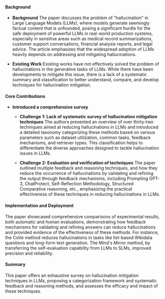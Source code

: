 #### Background
- **Background**
The paper discusses the problem of "hallucination" in Large Language Models (LLMs), where models generate seemingly factual content that is unfounded, posing a significant hurdle for the safe deployment of powerful LLMs in real-world production systems, especially in sensitive areas such as medical record summarizations, customer support conversations, financial analysis reports, and legal advice. The article emphasizes that the widespread adoption of LLMs heavily depends on addressing and mitigating hallucinations.

- **Existing Work**
Existing works have not effectively solved the problem of hallucinations in the generative tasks of LLMs. While there have been developments to mitigate this issue, there is a lack of a systematic summary and classification to better understand, compare, and develop techniques for hallucination mitigation.

#### Core Contributions
- **Introduced a comprehensive survey**
    - **Challenge 1: Lack of systematic survey of hallucination mitigation techniques**
        The authors presented an overview of over thirty-two techniques aimed at reducing hallucinations in LLMs and introduced a detailed taxonomy categorizing these methods based on various parameters such as dataset utilization, common tasks, feedback mechanisms, and retriever types. This classification helps to differentiate the diverse approaches designed to tackle hallucination issues in LLMs.

    - **Challenge 2: Evaluation and verification of techniques**
        The paper outlined multiple feedback and reasoning techniques, and how they reduce the occurrence of hallucinations by validating and refining the output through feedback mechanisms, including Prompting GPT-3, ChatProtect, Self-Reflection Methodology, Structured Comparative reasoning, etc., emphasizing the practical effectiveness of these techniques in reducing hallucinations in LLMs.

#### Implementation and Deployment
The paper showcased comprehensive comparisons of experimental results, both automatic and human evaluations, demonstrating how feedback mechanisms for validating and refining answers can reduce hallucinations and provided evidence of the effectiveness of these methods. For instance, the CoVe method reduces hallucinations in tasks like list-based Wikidata questions and long-form text generation. The Mind's Mirror method, by transferring the self-evaluation capability from LLMs to SLMs, improved precision and reliability.

#### Summary
This paper offers an exhaustive survey on hallucination mitigation techniques in LLMs, proposing a categorization framework and systematic feedback and reasoning methods, and assesses the efficacy and impact of these techniques.